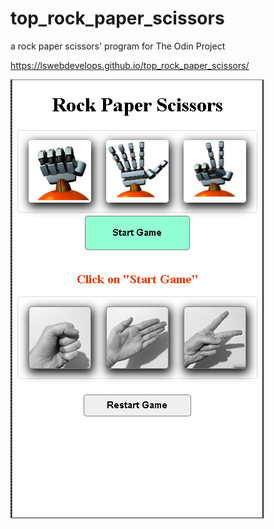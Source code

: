 # top_rock_paper_scissors
a rock paper scissors' program for The Odin Project


https://lswebdevelops.github.io/top_rock_paper_scissors/


![Website](https://github.com/lswebdevelops/top_rock_paper_scissors/blob/main/images/rockPaperScissors.png)


